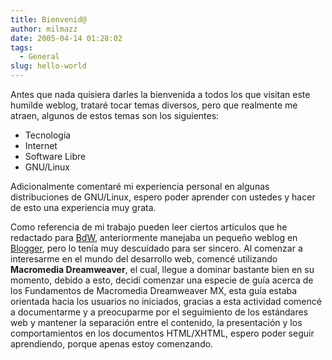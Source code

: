 ```yaml
---
title: Bienvenid@
author: milmazz
date: 2005-04-14 01:28:02
tags:
  - General
slug: hello-world
---
```


Antes que nada quisiera darles la bienvenida a todos los que visitan este humilde weblog, trataré tocar temas diversos, pero que realmente me atraen, algunos de estos  temas son los siguientes:

  * Tecnología
  * Internet
  * Software Libre
  * GNU/Linux

Adicionalmente comentaré mi experiencia personal en algunas distribuciones de GNU/Linux, espero poder aprender con ustedes y hacer de esto una experiencia muy grata.

Como referencia de mi trabajo pueden leer ciertos artículos que he redactado para [BdW](http://bitacoradewebmaster.com), anteriormente manejaba un pequeño weblog en [Blogger](http://www.blogger.com), pero lo tenía muy descuidado para ser sincero. Al comenzar a interesarme en el mundo del desarrollo web, comencé utilizando **Macromedia Dreamweaver**, el cual, llegue a dominar bastante bien en su momento, debido a esto, decidí comenzar una especie de guía acerca de los Fundamentos de Macromedia Dreamweaver MX, esta guía estaba orientada hacia los usuarios no iniciados, gracias a esta actividad comencé a documentarme y a preocuparme por el seguimiento de los estándares web y mantener la separación entre el contenido, la presentación y los comportamientos en los documentos HTML/XHTML, espero poder seguir aprendiendo, porque apenas estoy comenzando.
